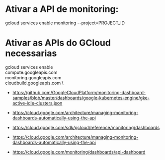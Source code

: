 # Ativar a API de monitoring:
gcloud services enable monitoring --project=PROJECT_ID
# Ativar as APIs do GCloud necessarias
gcloud services enable \
    compute.googleapis.com \
    monitoring.googleapis.com \
    cloudbuild.googleapis.com \


* https://github.com/GoogleCloudPlatform/monitoring-dashboard-samples/blob/master/dashboards/google-kubernetes-engine/gke-active-idle-clusters.json

* https://cloud.google.com/architecture/managing-monitoring-dashboards-automatically-using-the-api

* https://cloud.google.com/sdk/gcloud/reference/monitoring/dashboards

* https://cloud.google.com/architecture/managing-monitoring-dashboards-automatically-using-the-api

* https://cloud.google.com/monitoring/dashboards/api-dashboard
